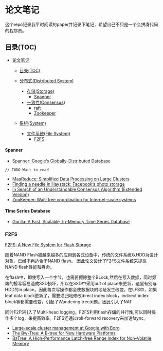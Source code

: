 # 论文笔记

这个repo记录我平时阅读的paper并记录下笔记，希望自己不只是一个会拼凑代码的程序员。


## 目录(TOC)

* [论文笔记](#论文笔记)
   * [目录(TOC)](#目录toc)
   * [分布式(Distributed System)](#分布式distributed-system)
			
		* [存储(Storage)](#存储storage)
			* [Spanner](#spanner)
		* [一致性(Consensus)](#一致性Consensus)
			* [raft](#raft)
          * [Zookeeper](#Zookeeper)

   * [系统(System)](#系统system)
      
       * [文件系统(File System)](#文件系统file-system)
          * [F2FS](#f2fs)

                 
#### Spanner
* [Spanner: Google’s Globally-Distributed Database](http://static.googleusercontent.com/media/research.google.com/zh-CN//archive/spanner-osdi2012.pdf)

```
// TODO Wait to read
```

* [MapReduce: Simplified Data Processing on Large Clusters](https://static.googleusercontent.com/media/research.google.com/zh-CN//archive/mapreduce-osdi04.pdf)  
* [Finding a needle in Haystack: Facebook’s photo storage](https://www.usenix.org/legacy/event/osdi10/tech/full_papers/Beaver.pdf)
* [In Search of an Understandable Consensus Algorithm (Extended Version)](https://pdos.csail.mit.edu/6.824/papers/raft-extended.pdf)
* [ZooKeeper: Wait-free coordination for Internet-scale systems](https://pdos.csail.mit.edu/6.824/papers/zookeeper.pdf)
#### Time Series Database

* [Gorilla: A Fast, Scalable, In-Memory Time Series Database](http://www.vldb.org/pvldb/vol8/p1816-teller.pdf)



### F2FS
 
[F2FS: A New File System for Flash Storage](https://www.usenix.org/system/files/conference/fast15/fast15-paper-lee.pdf)

随着NAND Flash被越来越多的应用到各式设备中，传统的文件系统以HDD为设计对象，已经不再适合于NAND flash。 因此论文设计了F2FS文件系统来提高NAND flash性能和寿命。

在flash中，即使写入一个字节，也需要擦除整个BLock,然后在写入数据，同时频繁的擦写容易造成SSD损坏，所以在SSD中采用out­ of ­place来更新，这里有别与HDD的in place。因此每次写操作都会使数据块的地址发生改变。在LFS中，如果leaf data block更新了，需要递归地修改direct index block，indirect index block等都需要改变，引起了Wandering tree问题。因此引入了NAT

同时F2FS引入了Multi-head logging，F2FS利用flash存储的并行性,可以同时操作多个log，来提高效率。F2FS还通过roll-forward recovery来加速fsync。
 


* [Large-scale cluster management at Google with Borg](http://static.googleusercontent.com/media/research.google.com/zh-CN//pubs/archive/43438.pdf)
* [The Bw-Tree: A B-tree for New Hardware Platforms](https://www.microsoft.com/en-us/research/wp-content/uploads/2016/02/bw-tree-icde2013-final.pdf)
* [BzTree: A High-Performance Latch-free Range Index for Non-Volatile Memory](https://www.cs.cmu.edu/~jarulraj/papers/2018.bztree.vldb.pdf) 



